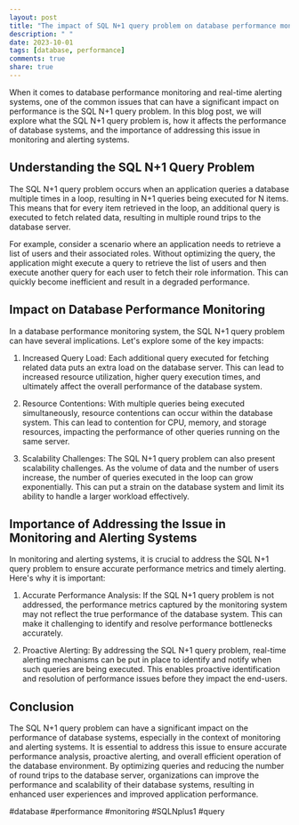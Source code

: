 ```yaml
---
layout: post
title: "The impact of SQL N+1 query problem on database performance monitoring and real-time alerting systems"
description: " "
date: 2023-10-01
tags: [database, performance]
comments: true
share: true
---
```


When it comes to database performance monitoring and real-time alerting systems, one of the common issues that can have a significant impact on performance is the SQL N+1 query problem. In this blog post, we will explore what the SQL N+1 query problem is, how it affects the performance of database systems, and the importance of addressing this issue in monitoring and alerting systems.

## Understanding the SQL N+1 Query Problem

The SQL N+1 query problem occurs when an application queries a database multiple times in a loop, resulting in N+1 queries being executed for N items. This means that for every item retrieved in the loop, an additional query is executed to fetch related data, resulting in multiple round trips to the database server.

For example, consider a scenario where an application needs to retrieve a list of users and their associated roles. Without optimizing the query, the application might execute a query to retrieve the list of users and then execute another query for each user to fetch their role information. This can quickly become inefficient and result in a degraded performance.

## Impact on Database Performance Monitoring

In a database performance monitoring system, the SQL N+1 query problem can have several implications. Let's explore some of the key impacts:

1. Increased Query Load: Each additional query executed for fetching related data puts an extra load on the database server. This can lead to increased resource utilization, higher query execution times, and ultimately affect the overall performance of the database system.

2. Resource Contentions: With multiple queries being executed simultaneously, resource contentions can occur within the database system. This can lead to contention for CPU, memory, and storage resources, impacting the performance of other queries running on the same server.

3. Scalability Challenges: The SQL N+1 query problem can also present scalability challenges. As the volume of data and the number of users increase, the number of queries executed in the loop can grow exponentially. This can put a strain on the database system and limit its ability to handle a larger workload effectively.

## Importance of Addressing the Issue in Monitoring and Alerting Systems

In monitoring and alerting systems, it is crucial to address the SQL N+1 query problem to ensure accurate performance metrics and timely alerting. Here's why it is important:

1. Accurate Performance Analysis: If the SQL N+1 query problem is not addressed, the performance metrics captured by the monitoring system may not reflect the true performance of the database system. This can make it challenging to identify and resolve performance bottlenecks accurately.

2. Proactive Alerting: By addressing the SQL N+1 query problem, real-time alerting mechanisms can be put in place to identify and notify when such queries are being executed. This enables proactive identification and resolution of performance issues before they impact the end-users.

## Conclusion

The SQL N+1 query problem can have a significant impact on the performance of database systems, especially in the context of monitoring and alerting systems. It is essential to address this issue to ensure accurate performance analysis, proactive alerting, and overall efficient operation of the database environment. By optimizing queries and reducing the number of round trips to the database server, organizations can improve the performance and scalability of their database systems, resulting in enhanced user experiences and improved application performance.

#database #performance #monitoring #SQLNplus1 #query